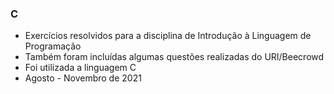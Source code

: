 ### C
 - Exercícios resolvidos para a disciplina de Introdução à Linguagem de Programação
 - Também foram incluídas algumas questões realizadas do URI/Beecrowd
 - Foi utilizada a linguagem C
 - Agosto - Novembro de 2021
